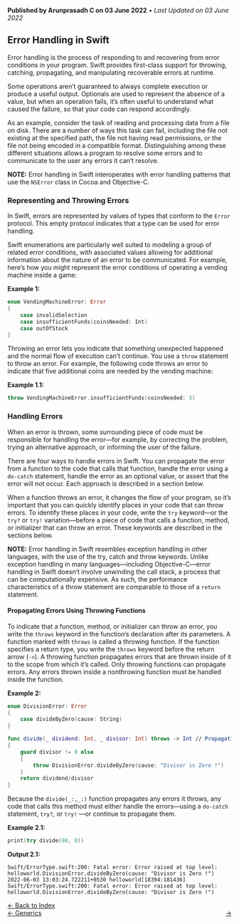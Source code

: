 **Published by Arunprasadh C on 03 June 2022** • *Last Updated on 03 June 2022*

## Error Handling in Swift
Error handling is the process of responding to and recovering from error conditions in your program. Swift provides first-class support for throwing, catching, propagating, and manipulating recoverable errors at runtime.

Some operations aren’t guaranteed to always complete execution or produce a useful output. Optionals are used to represent the absence of a value, but when an operation fails, it’s often useful to understand what caused the failure, so that your code can respond accordingly.

As an example, consider the task of reading and processing data from a file on disk. There are a number of ways this task can fail, including the file not existing at the specified path, the file not having read permissions, or the file not being encoded in a compatible format. Distinguishing among these different situations allows a program to resolve some errors and to communicate to the user any errors it can’t resolve.

**NOTE:** Error handling in Swift interoperates with error handling patterns that use the `NSError` class in Cocoa and Objective-C. 

### Representing and Throwing Errors
In Swift, errors are represented by values of types that conform to the `Error` protocol. This empty protocol indicates that a type can be used for error handling.

Swift enumerations are particularly well suited to modeling a group of related error conditions, with associated values allowing for additional information about the nature of an error to be communicated. For example, here’s how you might represent the error conditions of operating a vending machine inside a game:

**Example 1:**
```swift
enum VendingMachineError: Error
{
    case invalidSelection
    case insufficientFunds(coinsNeeded: Int)
    case outOfStock
}
```

Throwing an error lets you indicate that something unexpected happened and the normal flow of execution can’t continue. You use a `throw` statement to throw an error. For example, the following code throws an error to indicate that five additional coins are needed by the vending machine:

**Example 1.1:**
```swift
throw VendingMachineError.insufficientFunds(coinsNeeded: 5)
```

### Handling Errors
When an error is thrown, some surrounding piece of code must be responsible for handling the error—for example, by correcting the problem, trying an alternative approach, or informing the user of the failure.

There are four ways to handle errors in Swift. You can propagate the error from a function to the code that calls that function, handle the error using a `do-catch` statement, handle the error as an optional value, or assert that the error will not occur. Each approach is described in a section below.

When a function throws an error, it changes the flow of your program, so it’s important that you can quickly identify places in your code that can throw errors. To identify these places in your code, write the `try` keyword—or the `try?` or `try!` variation—before a piece of code that calls a function, method, or initializer that can throw an error. These keywords are described in the sections below.

**NOTE:** Error handling in Swift resembles exception handling in other languages, with the use of the try, catch and throw keywords. Unlike exception handling in many languages—including Objective-C—error handling in Swift doesn’t involve unwinding the call stack, a process that can be computationally expensive. As such, the performance characteristics of a throw statement are comparable to those of a `return` statement.

#### Propagating Errors Using Throwing Functions
To indicate that a function, method, or initializer can throw an error, you write the `throws` keyword in the function’s declaration after its parameters. A function marked with `throws` is called a throwing function. If the function specifies a return type, you write the `throws` keyword before the return arrow (`->`). A throwing function propagates errors that are thrown inside of it to the scope from which it’s called. Only throwing functions can propagate errors. Any errors thrown inside a nonthrowing function must be handled inside the function.

**Example 2:**
```swift
enum DivisionError: Error
{
    case divideByZero(cause: String)
}

func divide(_ dividend: Int, _ divisor: Int) throws -> Int // Propagating error using throws
{
    guard divisor != 0 else
    {
        throw DivisionError.divideByZero(cause: "Divisor is Zero !")
    }
    return dividend/divisor
}
```

Because the `divide(_:,_:)` function propagates any errors it throws, any code that calls this method must either handle the errors—using a `do-catch` statement, `try?`, or `try!` —or continue to propagate them. 

**Example 2.1:**
```swift
print(try divide(90, 0))
```
**Output 2.1:**
```
Swift/ErrorType.swift:200: Fatal error: Error raised at top level: helloworld.DivisionError.divideByZero(cause: "Divisor is Zero !")
2022-06-03 13:03:24.722211+0530 helloworld[18394:181436] Swift/ErrorType.swift:200: Fatal error: Error raised at top level: helloworld.DivisionError.divideByZero(cause: "Divisor is Zero !")
```


<a href="https://techinessoverloaded.github.io/iOSAppDevBasics/index.html">&larr; Back to Index</a>
<br>
<span style="float: left">
<a href="https://techinessoverloaded.github.io/iOSAppDevBasics/generics.html">&larr; Generics</a>
</span>
<span style="float: right">
<a href="https://techinessoverloaded.github.io/iOSAppDevBasics/.html"> &rarr;</a>
</span>
